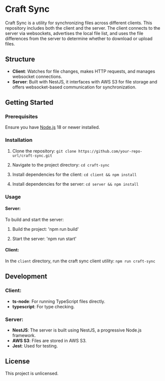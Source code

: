 # Craft Sync

Craft Sync is a utility for synchronizing files across different clients. This repository includes both the client and the server. The client connects to the server via websockets, advertises the local file list, and uses the file differences from the server to determine whether to download or upload files.

## Structure

- **Client**: Watches for file changes, makes HTTP requests, and manages websocket connections.
- **Server**: Built with NestJS, it interfaces with AWS S3 for file storage and offers websocket-based communication for synchronization.

## Getting Started

### Prerequisites

Ensure you have [Node.js](https://nodejs.org/) 18 or newer installed.

### Installation

1. Clone the repository:
   `git clone https://github.com/your-repo-url/craft-sync.git`

2. Navigate to the project directory:
   `cd craft-sync`

3. Install dependencies for the client:
   `cd client && npm install`

4. Install dependencies for the server:
   `cd server && npm install`


### Usage

#### **Server:**

To build and start the server:

1. Build the project:
   'npm run build'

2. Start the server:
   'npm run start'

#### **Client:**

In the `client` directory, run the craft sync client utility:
`npm run craft-sync`

## Development

### Client:

- **ts-node**: For running TypeScript files directly.
- **typescript**: For type checking.

### Server:

- **NestJS**: The server is built using NestJS, a progressive Node.js framework.
- **AWS S3**: Files are stored in AWS S3.
- **Jest**: Used for testing.

## License

This project is unlicensed.
